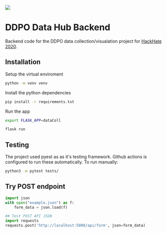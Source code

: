![](https://github.com/JessLayton/HackHate2020-BE/workflows/flask_test/badge.svg)

# DDPO Data Hub Backend

Backend code for the DDPO data collection/visualation project for [HackHate 2020](https://www.policecoders.org/home/hack-hate-2020/).

## Installation

Setup the virtual enviroment
```bash
python -m venv venv
```

Install the python dependencies 
```bash
pip install -r requirements.txt
```

Run the app
```bash
export FLASK_APP=dataColl

flask run
```

## Testing
The project used pyest as as it's testing framework. Github actions is configured to run these automatically. To run manually:
```bash
python3 -m pytest tests/
```

## Try POST endpoint
```python
import json
with open("example.json") as f:
    form_data = json.load(f)

## Test POST API JSON
import requests
requests.post('http://localhost:5000/api/form', json=form_data)

```
